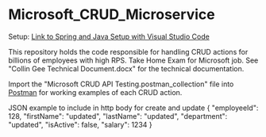 # Microsoft_CRUD_Microservice
Setup: [Link to Spring and Java Setup with Visual Studio Code](https://code.visualstudio.com/docs/java/java-spring-boot#:~:text=To%20install%2C%20launch%20VS%20Code,and%20then%20follow%20the%20wizard.)

This repository holds the code responsible for handling CRUD actions for billions of employees with high RPS. Take Home Exam for Microsoft job. See "Collin Gee Technical Document.docx" for the technical documentation.

Import the "Microsoft CRUD API Testing.postman_collection" file into [Postman](https://www.postman.com/downloads/) for working examples of each CRUD action.

JSON example to include in http body for create and update
{
    "employeeId": 128,
    "firstName": "updated",
    "lastName": "updated",
    "department": "updated",
    "isActive": false,
    "salary": 1234
}
